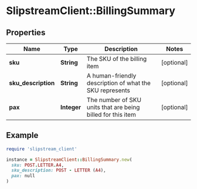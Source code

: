 # SlipstreamClient::BillingSummary

## Properties

| Name | Type | Description | Notes |
| ---- | ---- | ----------- | ----- |
| **sku** | **String** | The SKU of the billing item | [optional] |
| **sku_description** | **String** | A human-friendly description of what the SKU represents | [optional] |
| **pax** | **Integer** | The number of SKU units that are being billed for this item | [optional] |

## Example

```ruby
require 'slipstream_client'

instance = SlipstreamClient::BillingSummary.new(
  sku: POST.LETTER.A4,
  sku_description: POST - LETTER (A4),
  pax: null
)
```

